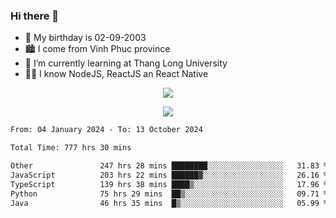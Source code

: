 ### Hi there 👋
- 🎂 My birthday is 02-09-2003
- 🏙️ I come from Vinh Phuc province
- 🌱 I’m currently learning at Thang Long University
- 🧑‍💻 I know NodeJS, ReactJS an React Native
<p align="center"><img src="https://github-readme-stats.vercel.app/api?username=tmquang0209&show_icons=true&theme=gradient"></p>
<p align="center"><img src="https://github-readme-stats.vercel.app/api/top-langs/?username=tmquang0209&hide=scss,css&langs_count=10"></p>
<!--START_SECTION:waka-->

```txt
From: 04 January 2024 - To: 13 October 2024

Total Time: 777 hrs 30 mins

Other               247 hrs 28 mins ████████░░░░░░░░░░░░░░░░░   31.83 %
JavaScript          203 hrs 22 mins ██████▓░░░░░░░░░░░░░░░░░░   26.16 %
TypeScript          139 hrs 38 mins ████▒░░░░░░░░░░░░░░░░░░░░   17.96 %
Python              75 hrs 29 mins  ██▒░░░░░░░░░░░░░░░░░░░░░░   09.71 %
Java                46 hrs 35 mins  █▒░░░░░░░░░░░░░░░░░░░░░░░   05.99 %
```

<!--END_SECTION:waka-->
